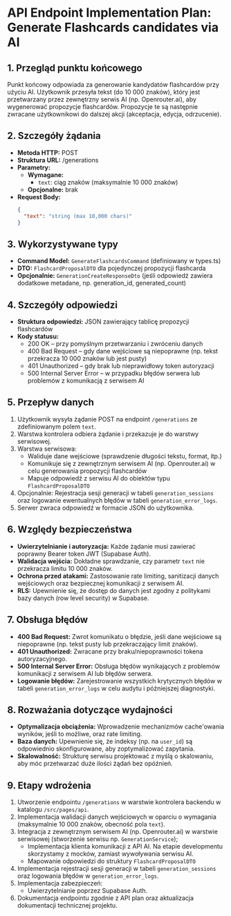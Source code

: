 # API Endpoint Implementation Plan: Generate Flashcards candidates via AI

## 1. Przegląd punktu końcowego
Punkt końcowy odpowiada za generowanie kandydatów flashcardów przy użyciu AI. Użytkownik przesyła tekst (do 10 000 znaków), który jest przetwarzany przez zewnętrzny serwis AI (np. Openrouter.ai), aby wygenerować propozycje flashcardów. Propozycje te są następnie zwracane użytkownikowi do dalszej akcji (akceptacja, edycja, odrzucenie).

## 2. Szczegóły żądania
- **Metoda HTTP:** POST
- **Struktura URL:** /generations
- **Parametry:**
  - **Wymagane:**
    - `text`: ciąg znaków (maksymalnie 10 000 znaków)
  - **Opcjonalne:** brak
- **Request Body:**
  ```json
  {
    "text": "string (max 10,000 chars)"
  }
  ```

## 3. Wykorzystywane typy
- **Command Model:** `GenerateFlashcardsCommand` (definiowany w types.ts)
- **DTO:** `FlashcardProposalDTO` dla pojedynczej propozycji flashcarda
- **Opcjonalnie:** `GenerationCreateResponseDto` (jeśli odpowiedź zawiera dodatkowe metadane, np. generation_id, generated_count)

## 4. Szczegóły odpowiedzi
- **Struktura odpowiedzi:** JSON zawierający tablicę propozycji flashcardów
- **Kody statusu:**
  - 200 OK – przy pomyślnym przetwarzaniu i zwróceniu danych
  - 400 Bad Request – gdy dane wejściowe są niepoprawne (np. tekst przekracza 10 000 znaków lub jest pusty)
  - 401 Unauthorized – gdy brak lub nieprawidłowy token autoryzacji
  - 500 Internal Server Error – w przypadku błędów serwera lub problemów z komunikacją z serwisem AI

## 5. Przepływ danych
1. Użytkownik wysyła żądanie POST na endpoint `/generations` ze zdefiniowanym polem `text`.
2. Warstwa kontrolera odbiera żądanie i przekazuje je do warstwy serwisowej.
3. Warstwa serwisowa:
   - Waliduje dane wejściowe (sprawdzenie długości tekstu, format, itp.)
   - Komunikuje się z zewnętrznym serwisem AI (np. Openrouter.ai) w celu generowania propozycji flashcardów
   - Mapuje odpowiedź z serwisu AI do obiektów typu `FlashcardProposalDTO`
4. Opcjonalnie: Rejestracja sesji generacji w tabeli `generation_sessions` oraz logowanie ewentualnych błędów w tabeli `generation_error_logs`.
5. Serwer zwraca odpowiedź w formacie JSON do użytkownika.

## 6. Względy bezpieczeństwa
- **Uwierzytelnianie i autoryzacja:** Każde żądanie musi zawierać poprawny Bearer token JWT (Supabase Auth).
- **Walidacja wejścia:** Dokładne sprawdzanie, czy parametr `text` nie przekracza limitu 10 000 znaków.
- **Ochrona przed atakami:** Zastosowanie rate limiting, sanitizacji danych wejściowych oraz bezpiecznej komunikacji z serwisem AI.
- **RLS:** Upewnienie się, że dostęp do danych jest zgodny z politykami bazy danych (row level security) w Supabase.

## 7. Obsługa błędów
- **400 Bad Request:** Zwrot komunikatu o błędzie, jeśli dane wejściowe są niepoprawne (np. tekst pusty lub przekraczający limit znaków).
- **401 Unauthorized:** Zwracane przy braku/niepoprawności tokena autoryzacyjnego.
- **500 Internal Server Error:** Obsługa błędów wynikających z problemów komunikacji z serwisem AI lub błędów serwera.
- **Logowanie błędów:** Zarejestrowanie wszystkich krytycznych błędów w tabeli `generation_error_logs` w celu audytu i późniejszej diagnostyki.

## 8. Rozważania dotyczące wydajności
- **Optymalizacja obciążenia:** Wprowadzenie mechanizmów cache'owania wyników, jeśli to możliwe, oraz rate limiting.
- **Baza danych:** Upewnienie się, że indeksy (np. na `user_id`) są odpowiednio skonfigurowane, aby zoptymalizować zapytania.
- **Skalowalność:** Strukturę serwisu projektować z myślą o skalowaniu, aby móc przetwarzać duże ilości żądań bez opóźnień.

## 9. Etapy wdrożenia
1. Utworzenie endpointu `/generations` w warstwie kontrolera backendu w katalogu `/src/pages/api`.
2. Implementacja walidacji danych wejściowych w oparciu o wymagania (maksymalnie 10 000 znaków, obecność pola `text`).
3. Integracja z zewnętrznym serwisem AI (np. Openrouter.ai) w warstwie serwisowej (stworzenie serwisu np. `GenerationService`);
   - Implementacja klienta komunikacji z API AI. Na etapie developmentu skorzystamy z mocków, zamiast wywoływania serwisu AI.
   - Mapowanie odpowiedzi do struktury `FlashcardProposalDTO`
4. Implementacja rejestracji sesji generacji w tabeli `generation_sessions` oraz logowania błędów w `generation_error_logs`.
5. Implementacja zabezpieczeń:
   - Uwierzytelnianie poprzez Supabase Auth.
6. Dokumentacja endpointu zgodnie z API plan oraz aktualizacja dokumentacji technicznej projektu.